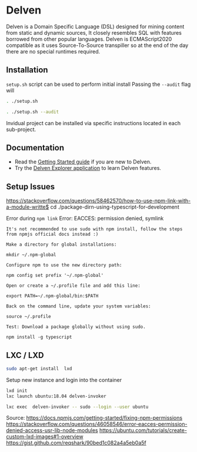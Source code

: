 # Delven

Delven is a Domain Specific Language (DSL) designed for mining content from static and dynamic sources, It closely resembles SQL with features borrowed from other popular languages. Delven is ECMAScript2020 compatible as it uses Source-To-Source transpiller so at the end of the day there are no special runtimes required.


Installation
----------------

`setup.sh` script can be used to perform initial install
Passing the `--audit` flag will

```bash
. ./setup.sh

. ./setup.sh --audit
```

Invidual project can be installed via specific instructions located in each sub-project.


Documentation
----------------

* Read the [Getting Started guide][1] if you are new to Delven.
* Try the [Delven Explorer application][2] to learn Delven features.



Setup Issues
--------------


https://stackoverflow.com/questions/58462570/how-to-use-npm-link-with-a-module-writte$ cd ./package-dirn-using-typescript-for-development


Error during `npm link`
Error: EACCES: permission denied, symlink

```
It's not recommended to use sudo with npm install, follow the steps from npmjs official docs instead :)

Make a directory for global installations:

mkdir ~/.npm-global

Configure npm to use the new directory path:

npm config set prefix '~/.npm-global'

Open or create a ~/.profile file and add this line:

export PATH=~/.npm-global/bin:$PATH

Back on the command line, update your system variables:

source ~/.profile

Test: Download a package globally without using sudo.

npm install -g typescript
```



## LXC / LXD

```bash
sudo apt-get install  lxd
```

Setup new instance and login into the container

```bash
lxd init
lxc launch ubuntu:18.04 delven-invoker

lxc exec  delven-invoker -- sudo --login --user ubuntu
```

Source:
https://docs.npmjs.com/getting-started/fixing-npm-permissions
https://stackoverflow.com/questions/46058546/error-eacces-permission-denied-access-usr-lib-node-modules
https://ubuntu.com/tutorials/create-custom-lxd-images#1-overview
https://gist.github.com/reqshark/90bed1c082a4a5eb0a5f


[1]: https://docs.delven.io
[2]: https://delven.io
